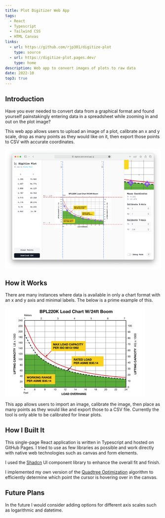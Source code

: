 ```yaml
---
title: Plot Digitizer Web App
tags:
  - React
  - Typescript
  - Tailwind CSS
  - HTML Canvas
links:
  - url: https://github.com/rjp301/digitize-plot
    type: source
  - url: https://digitize-plot.pages.dev/
    type: home
description: Web app to convert images of plots to raw data
date: 2022-10
top3: true
---
```


## Introduction

Have you ever needed to convert data from a graphical format and found yourself painstakingly entering data in a spreadsheet while zooming in and out on the plot image?

This web app allows users to upload an image of a plot, calibrate an x and y scale, drop as many points as they would like on it, then export those points to CSV with accurate coordinates.

![screenshot](./screenshot.png)

## How it Works

There are many instances where data is available in only a chart format with an x and y axis and minimal labels. The below is a prime example of this.

![example plot](./BPL220K_24ft.png)

This app allows users to import an image, calibrate the image, then place as many points as they would like and export those to a CSV file. Currently the tool is only able to be calibrated for linear plots.

## How I Built It

This single-page React application is written in Typescript and hosted on GitHub Pages. I tried to use as few libraries as possible and work directly with native web technologies such as canvas and form elements.

I used the [Shadcn](https://ui.shadcn.com) UI component library to enhance the overall fit and finish.

I implemented my own version of the [Quadtree Optimization](https://en.wikipedia.org/wiki/Quadtree) algorithm to efficiently determine which point the cursor is hovering over in the canvas.

## Future Plans

In the future I would consider adding options for different axis scales such as logarithmic and datetime.
